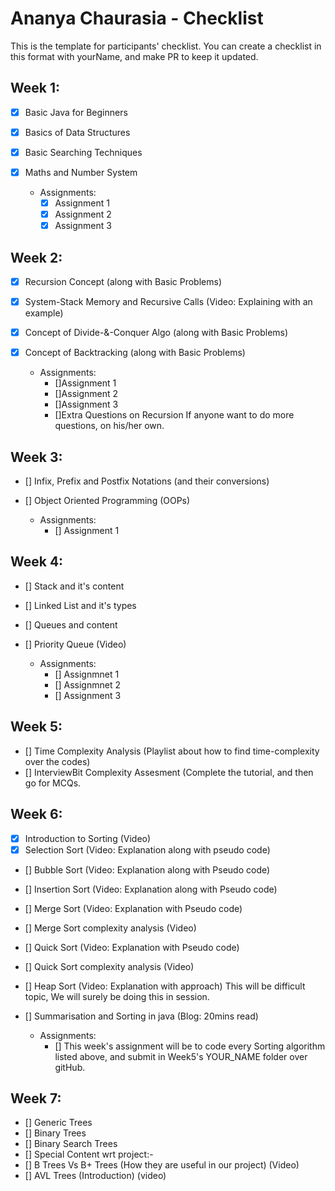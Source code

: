 # Ananya Chaurasia - Checklist
This is the template for participants' checklist. You can create a checklist in this format with yourName, and make PR to keep it updated.

## Week 1:

- [x] Basic Java for Beginners
- [x] Basics of Data Structures
- [x] Basic Searching Techniques
- [x] Maths and Number System

  * Assignments:
    - [x] Assignment 1
    - [x] Assignment 2
    - [x] Assignment 3

 ## Week 2:

- [x] Recursion Concept (along with Basic Problems)
- [x] System-Stack Memory and Recursive Calls (Video: Explaining with an example)
- [x] Concept of Divide-&-Conquer Algo (along with Basic Problems)
- [x] Concept of Backtracking (along with Basic Problems)

   * Assignments:
     - []Assignment 1
     - []Assignment 2
     - []Assignment 3
     - []Extra Questions on Recursion If anyone want to do more questions, on his/her own.
      
 ## Week 3:
   
- [] Infix, Prefix and Postfix Notations (and their conversions)
- [] Object Oriented Programming (OOPs)

    * Assignments:
       - [] Assignment 1
       
 ##  Week 4:
 
- [] Stack and it's content
- [] Linked List and it's types
- [] Queues and content
- [] Priority Queue (Video)

   * Assignments:
       - [] Assignmnet 1
       - [] Assignmnet 2
       - [] Assignment 3
       
## Week 5:

- [] Time Complexity Analysis (Playlist about how to find time-complexity over the codes)
- [] InterviewBit Complexity Assesment (Complete the tutorial, and then go for MCQs.

## Week 6:

- [x] Introduction to Sorting (Video)
- [X] Selection Sort (Video: Explanation along with pseudo code)
- [] Bubble Sort (Video: Explanation along with Pseudo code)
- [] Insertion Sort (Video: Explanation along with Pseudo code)
- [] Merge Sort (Video: Explanation with Pseudo code)
- [] Merge Sort complexity analysis (Video)
- [] Quick Sort (Video: Explanation with Pseudo code)
- [] Quick Sort complexity analysis (Video)
- [] Heap Sort (Video: Explanation with approach) This will be difficult topic, We will surely be doing this in session.
- [] Summarisation and Sorting in java (Blog: 20mins read)

   * Assignments: 
     - [] This week's assignment will be to code every Sorting algorithm listed above, and submit in Week5's YOUR_NAME folder over gitHub.
     
## Week 7:

- [] Generic Trees
- [] Binary Trees
- [] Binary Search Trees
- [] Special Content wrt project:-
- [] B Trees Vs B+ Trees (How they are useful in our project) (Video)
- [] AVL Trees (Introduction) (video)
